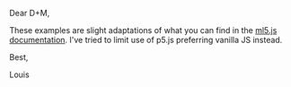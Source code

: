 Dear D+M,

These examples are slight adaptations of what you can find in the [ml5.js documentation](https://ml5js.org/docs/quick-start). I've tried to limit use of p5.js preferring vanilla JS instead.

Best,

Louis